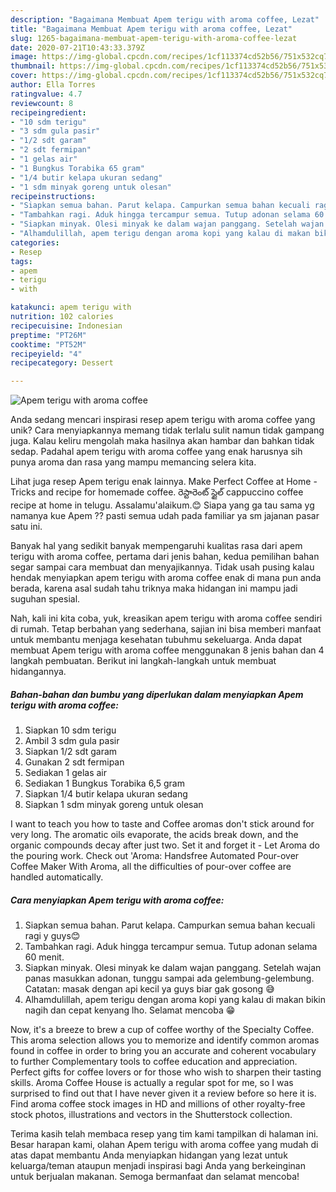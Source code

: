 ```yaml
---
description: "Bagaimana Membuat Apem terigu with aroma coffee, Lezat"
title: "Bagaimana Membuat Apem terigu with aroma coffee, Lezat"
slug: 1265-bagaimana-membuat-apem-terigu-with-aroma-coffee-lezat
date: 2020-07-21T10:43:33.379Z
image: https://img-global.cpcdn.com/recipes/1cf113374cd52b56/751x532cq70/apem-terigu-with-aroma-coffee-foto-resep-utama.jpg
thumbnail: https://img-global.cpcdn.com/recipes/1cf113374cd52b56/751x532cq70/apem-terigu-with-aroma-coffee-foto-resep-utama.jpg
cover: https://img-global.cpcdn.com/recipes/1cf113374cd52b56/751x532cq70/apem-terigu-with-aroma-coffee-foto-resep-utama.jpg
author: Ella Torres
ratingvalue: 4.7
reviewcount: 8
recipeingredient:
- "10 sdm terigu"
- "3 sdm gula pasir"
- "1/2 sdt garam"
- "2 sdt fermipan"
- "1 gelas air"
- "1 Bungkus Torabika 65 gram"
- "1/4 butir kelapa ukuran sedang"
- "1 sdm minyak goreng untuk olesan"
recipeinstructions:
- "Siapkan semua bahan. Parut kelapa. Campurkan semua bahan kecuali ragi y guys😊"
- "Tambahkan ragi. Aduk hingga tercampur semua. Tutup adonan selama 60 menit."
- "Siapkan minyak. Olesi minyak ke dalam wajan panggang. Setelah wajan panas masukkan adonan, tunggu sampai ada gelembung-gelembung. Catatan: masak dengan api kecil ya guys biar gak gosong 😅"
- "Alhamdulillah, apem terigu dengan aroma kopi yang kalau di makan bikin nagih dan cepat kenyang lho. Selamat mencoba 😁"
categories:
- Resep
tags:
- apem
- terigu
- with

katakunci: apem terigu with 
nutrition: 102 calories
recipecuisine: Indonesian
preptime: "PT26M"
cooktime: "PT52M"
recipeyield: "4"
recipecategory: Dessert

---
```



![Apem terigu with aroma coffee](https://img-global.cpcdn.com/recipes/1cf113374cd52b56/751x532cq70/apem-terigu-with-aroma-coffee-foto-resep-utama.jpg)

Anda sedang mencari inspirasi resep apem terigu with aroma coffee yang unik? Cara menyiapkannya memang tidak terlalu sulit namun tidak gampang juga. Kalau keliru mengolah maka hasilnya akan hambar dan bahkan tidak sedap. Padahal apem terigu with aroma coffee yang enak harusnya sih punya aroma dan rasa yang mampu memancing selera kita.

Lihat juga resep Apem terigu enak lainnya. Make Perfect Coffee at Home - Tricks and recipe for homemade coffee. రెస్టారెంట్ స్టైల్ cappuccino coffee recipe at home in telugu. Assalamu&#39;alaikum.😊 Siapa yang ga tau sama yg namanya kue Apem ?? pasti semua udah pada familiar ya sm jajanan pasar satu ini.

Banyak hal yang sedikit banyak mempengaruhi kualitas rasa dari apem terigu with aroma coffee, pertama dari jenis bahan, kedua pemilihan bahan segar sampai cara membuat dan menyajikannya. Tidak usah pusing kalau hendak menyiapkan apem terigu with aroma coffee enak di mana pun anda berada, karena asal sudah tahu triknya maka hidangan ini mampu jadi suguhan spesial.


Nah, kali ini kita coba, yuk, kreasikan apem terigu with aroma coffee sendiri di rumah. Tetap berbahan yang sederhana, sajian ini bisa memberi manfaat untuk membantu menjaga kesehatan tubuhmu sekeluarga. Anda dapat membuat Apem terigu with aroma coffee menggunakan 8 jenis bahan dan 4 langkah pembuatan. Berikut ini langkah-langkah untuk membuat hidangannya.

<!--inarticleads1-->

##### Bahan-bahan dan bumbu yang diperlukan dalam menyiapkan Apem terigu with aroma coffee:

1. Siapkan 10 sdm terigu
1. Ambil 3 sdm gula pasir
1. Siapkan 1/2 sdt garam
1. Gunakan 2 sdt fermipan
1. Sediakan 1 gelas air
1. Sediakan 1 Bungkus Torabika 6,5 gram
1. Siapkan 1/4 butir kelapa ukuran sedang
1. Siapkan 1 sdm minyak goreng untuk olesan


I want to teach you how to taste and Coffee aromas don&#39;t stick around for very long. The aromatic oils evaporate, the acids break down, and the organic compounds decay after just two. Set it and forget it - Let Aroma do the pouring work. Check out &#39;Aroma: Handsfree Automated Pour-over Coffee Maker With Aroma, all the difficulties of pour-over coffee are handled automatically. 

<!--inarticleads2-->

##### Cara menyiapkan Apem terigu with aroma coffee:

1. Siapkan semua bahan. Parut kelapa. Campurkan semua bahan kecuali ragi y guys😊
1. Tambahkan ragi. Aduk hingga tercampur semua. Tutup adonan selama 60 menit.
1. Siapkan minyak. Olesi minyak ke dalam wajan panggang. Setelah wajan panas masukkan adonan, tunggu sampai ada gelembung-gelembung. Catatan: masak dengan api kecil ya guys biar gak gosong 😅
1. Alhamdulillah, apem terigu dengan aroma kopi yang kalau di makan bikin nagih dan cepat kenyang lho. Selamat mencoba 😁


Now, it&#39;s a breeze to brew a cup of coffee worthy of the Specialty Coffee. This aroma selection allows you to memorize and identify common aromas found in coffee in order to bring you an accurate and coherent vocabulary to further Complementary tools to coffee education and appreciation. Perfect gifts for coffee lovers or for those who wish to sharpen their tasting skills. Aroma Coffee House is actually a regular spot for me, so I was surprised to find out that I have never given it a review before so here it is. Find aroma coffee stock images in HD and millions of other royalty-free stock photos, illustrations and vectors in the Shutterstock collection. 

Terima kasih telah membaca resep yang tim kami tampilkan di halaman ini. Besar harapan kami, olahan Apem terigu with aroma coffee yang mudah di atas dapat membantu Anda menyiapkan hidangan yang lezat untuk keluarga/teman ataupun menjadi inspirasi bagi Anda yang berkeinginan untuk berjualan makanan. Semoga bermanfaat dan selamat mencoba!

